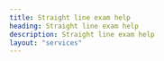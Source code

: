 ```yaml
---
title: Straight line exam help
heading: Straight line exam help
description: Straight line exam help
layout: "services"
---
```


